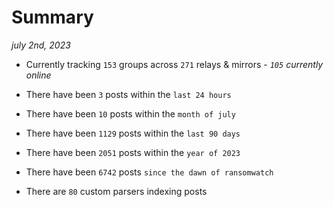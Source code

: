
# Summary
_july 2nd, 2023_

- Currently tracking `153` groups across `271` relays & mirrors - _`105` currently online_

- There have been `3` posts within the `last 24 hours`

- There have been `10` posts within the `month of july`

- There have been `1129` posts within the `last 90 days`

- There have been `2051` posts within the `year of 2023`

- There have been `6742` posts `since the dawn of ransomwatch`

- There are `80` custom parsers indexing posts
